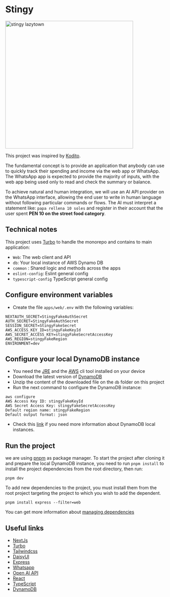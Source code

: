 # Stingy

<img src="https://w7.pngwing.com/pngs/334/1018/png-transparent-lazytown-character-youtube-prince-stingy-youtube.png" alt="stingy lazytown" width="400"/>

This project was inspired by [Kodito](https://www.kodito.pe/).

The fundamental concept is to provide an application that anybody can use to quickly track their spending and income via the web app or WhatsApp. The WhatsApp app is expected to provide the majority of inputs, with the web app being used only to read and check the summary or balance.

To achieve natural and human integration, we will use an AI API provider on the WhatsApp interface, allowing the end user to write in human language without following particular commands or flows. The AI must interpret a statement like: `papa rellena 10 soles` and register in their account that the user spent **PEN 10 on the street food category**.

## Technical notes

This project uses [Turbo](https://turbo.build/repo/docs) to handle the monorepo and contains to main application:

- `Web`: The web client and API
- `db`: Your local instance of AWS Dynamo DB
- `common` : Shared logic and methods across the apps
- `eslint-config`: Eslint general config
- `typescript-config` TypeScript general config

## Configure environment variables
- Create the file `apps/web/.env` with the following variables:
```
NEXTAUTH_SECRET=StingyFakeAuthSecret
AUTH_SECRET=StingyFakeAuthSecret
SESSION_SECRET=StingyFakeSecret
AWS_ACCESS_KEY_ID=stingyFakeKeyId
AWS_SECRET_ACCESS_KEY=stingyFakeSecretAccessKey
AWS_REGION=stingyFakeRegion
ENVIRONMENT=dev
```

## Configure your local DynamoDB instance

- You need the [JRE](https://www.java.com/en/download/) and the [AWS](https://docs.aws.amazon.com/cli/latest/userguide/getting-started-install.html) cli tool installed on your device
- Download the latest version of [DynamoDB](https://d1ni2b6xgvw0s0.cloudfront.net/v2.x/dynamodb_local_latest.zip)
- Unzip the content of the downloaded file on the `db` folder on this project
- Run the next command to configure the DynamoDB instance:

```
aws configure
AWS Access Key ID: stingyFakeKeyId
AWS Secret Access Key: stingyFakeSecretAccessKey
Default region name: stingyFakeRegion
Default output format: json
```

- Check this [link](https://docs.aws.amazon.com/amazondynamodb/latest/developerguide/DynamoDBLocal.DownloadingAndRunning.html) if you need more information about DynamoDB local instances.

## Run the project

we are using [pnpm](https://pnpm.io/) as package manager. To start the project after cloning it and prepare the local DynamoDB instance, you need to run `pnpm install` to install the project dependencies from the root directory, then run:

```
pnpm dev
```

To add new dependencies to the project, you must install them from the root project targeting the project to which you wish to add the dependent.

`pnpm install express --filter=web`

You can get more information about [managing dependencies](https://turbo.build/repo/docs/crafting-your-repository/managing-dependencies)




## Useful links

- [NextJs](https://nextjs.org/)
- [Turbo](https://turbo.build/repo/docs)
- [⁠⁠Tailwindcss](https://tailwindcss.com/)
- [DaisyUI](https://daisyui.com/)
- [E⁠xpress](https://expressjs.com/en/5x/api.html)
- [Whatsapp](https://developers.facebook.com/docs/whatsapp/?locale=es_LA)
- [Open AI API](https://openai.com/index/openai-api/)
- [React](https://react.dev/learn)
- [TypeScript](https://www.typescriptlang.org/)
- [DynamoDB](https://aws.amazon.com/dynamodb/?p=pm&c=database&pd=ddb&z=4)
